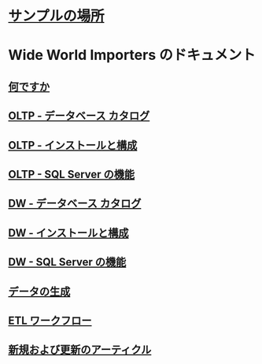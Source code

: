 # [サンプルの場所](sql-samples-where-are.md)
# Wide World Importers のドキュメント
## [何ですか](wide-world-importers-what-is.md)
## [OLTP - データベース カタログ](wide-world-importers-oltp-database-catalog.md)
## [OLTP - インストールと構成](wide-world-importers-oltp-install-configure.md)
## [OLTP - SQL Server の機能](wide-world-importers-oltp-use-of-sql-server-features.md)

## [DW - データベース カタログ](wide-world-importers-dw-database-catalog.md)
## [DW - インストールと構成](wide-world-importers-dw-install-configure.md)
## [DW - SQL Server の機能](wide-world-importers-dw-use-of-sql-server-features.md)
## [データの生成](wide-world-importers-generate-data.md)
## [ETL ワークフロー](wide-world-importers-perform-etl.md)

## [新規および更新のアーティクル](new-updated-samples.md) 
